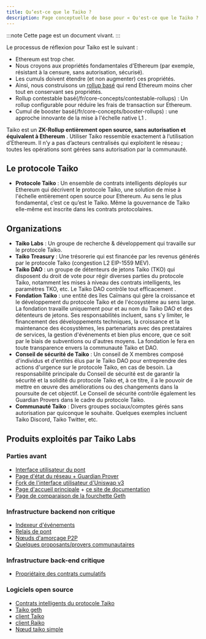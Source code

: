 ```yaml
---
title: Qu’est-ce que le Taiko ?
description: Page conceptuelle de base pour « Qu'est-ce que le Taiko ? »
---
```


:::note
Cette page est un document vivant.
:::

Le processus de réflexion pour Taiko est le suivant :

- Ethereum est trop cher.
- Nous croyons aux propriétés fondamentales d'Ethereum (par exemple, résistant à la censure, sans autorisation, sécurisé).
- Les cumuls doivent étendre (et non augmenter) ces propriétés.
- Ainsi, nous construisons un [rollup basé](/fr/core-concepts/based-sequencing) qui rend Ethereum moins cher tout en conservant ses propriétés.
- Rollup contestable basé(/fr/core-concepts/contestable-rollups) : Un rollup configurable pour réduire les frais de transaction sur Ethereum.
- Cumul de booster basé(/fr/core-concepts/booster-rollups) : une approche innovante de la mise à l'échelle native L1 .

Taiko est un **ZK-Rollup entièrement open source, sans autorisation et équivalent à Ethereum** . Utiliser Taiko ressemble exactement à l’utilisation d’Ethereum. Il n’y a pas d’acteurs centralisés qui exploitent le réseau ; toutes les opérations sont gérées sans autorisation par la communauté.

## Le protocole Taiko

- **Protocole Taiko** : Un ensemble de contrats intelligents déployés sur Ethereum qui décrivent le protocole Taiko, une solution de mise à l'échelle entièrement open source pour Ethereum. Au sens le plus fondamental, c’est ce qu’est le Taiko. Même la gouvernance de Taiko elle-même est inscrite dans les contrats protocolaires.

## Organizations

- **Taiko Labs** : Un groupe de recherche & développement qui travaille sur le protocole Taiko.
- **Taiko Treasury** : Une trésorerie qui est financée par les revenus générés par le protocole Taiko (congestion L2 EIP-1559 MEV).
- **Taiko DAO** : un groupe de détenteurs de jetons Taiko (TKO) qui disposent du droit de vote pour régir diverses parties du protocole Taiko, notamment les mises à niveau des contrats intelligents, les paramètres TKO, etc. Le Taiko DAO contrôle tout efficacement .
- **Fondation Taiko** : une entité des îles Caïmans qui gère la croissance et le développement du protocole Taiko et de l'écosystème au sens large. La fondation travaille uniquement pour et au nom du Taiko DAO et des détenteurs de jetons. Ses responsabilités incluent, sans s'y limiter, le financement des développements techniques, la croissance et la maintenance des écosystèmes, les partenariats avec des prestataires de services, la gestion d'événements et bien plus encore, que ce soit par le biais de subventions ou d'autres moyens. La fondation le fera en toute transparence envers la communauté Taiko et DAO.
- **Conseil de sécurité de Taiko** : Un conseil de X membres composé d'individus et d'entités élus par le Taiko DAO pour entreprendre des actions d'urgence sur le protocole Taiko, en cas de besoin. La responsabilité principale du Conseil de sécurité est de garantir la sécurité et la solidité du protocole Taiko et, à ce titre, il a le pouvoir de mettre en œuvre des améliorations ou des changements dans la poursuite de cet objectif. Le Conseil de sécurité contrôle également les Guardian Provers dans le cadre du protocole Taiko.
- **Communauté Taiko** : Divers groupes sociaux/comptes gérés sans autorisation par quiconque le souhaite. Quelques exemples incluent Taiko Discord, Taiko Twitter, etc.

## Produits exploités par Taiko Labs

### Parties avant

- [Interface utilisateur du pont](https://bridge.katla.taiko.xyz)
- [Page d'état du réseau + Guardian Prover](https://status.taiko.xyz)
- [Fork de l'interface utilisateur d'Uniswap v3](https://swap.katla.taiko.xyz)
- [Page d'accueil principale](https://taiko.xyz) + [ce site de documentation](https://docs.taiko.xyz)
- [Page de comparaison de la fourchette Geth](https://geth.taiko.xyz)

### Infrastructure backend non critique

- [Indexeur d'événements](/api-reference/event-indexer-api)
- [Relais de pont](/api-reference/bridge-relayer-api)
- [Nœuds d'amorçage P2P](/network-reference/addresses)
- [Quelques proposants/provers communautaires](/network-reference/addresses)

### Infrastructure back-end critique

- [Propriétaire des contrats cumulatifs](/network-reference/addresses)

### Logiciels open source

- [Contrats intelligents du protocole Taiko](https://github.com/taikoxyz/taiko-mono)
- [Taiko geth](https://github.com/taikoxyz/taiko-geth)
- [client Taiko](https://github.com/taikoxyz/taiko-client)
- [client Raiko](https://github.com/taikoxyz/raiko)
- [Nœud taiko simple](https://github.com/taikoxyz/simple-taiko-node)

